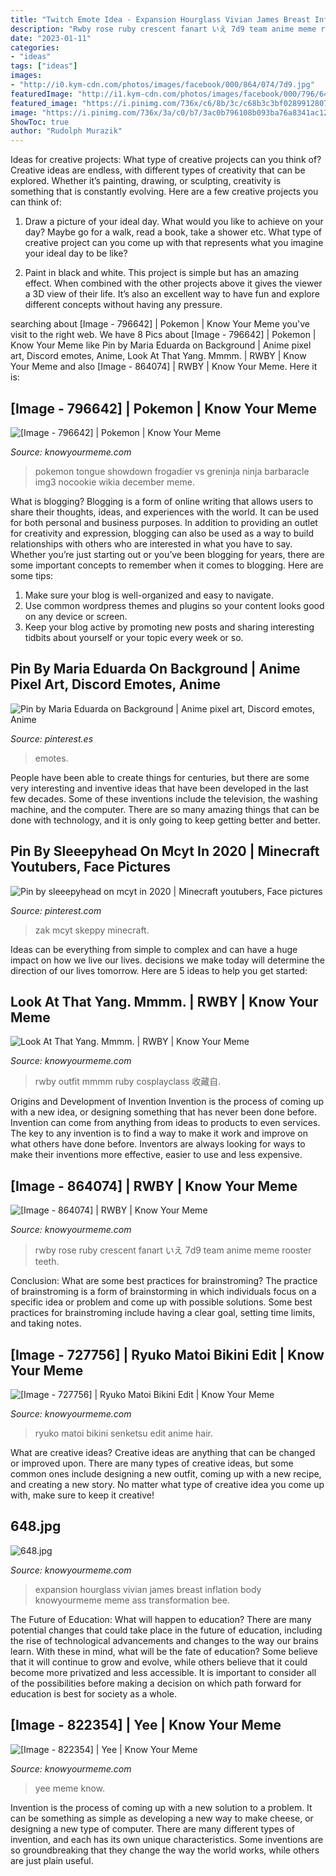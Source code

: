 ```yaml
---
title: "Twitch Emote Idea - Expansion Hourglass Vivian James Breast Inflation Body Knowyourmeme Meme Ass Transformation Bee"
description: "Rwby rose ruby crescent fanart いえ 7d9 team anime meme rooster teeth"
date: "2023-01-11"
categories:
- "ideas"
tags: ["ideas"]
images:
- "http://i0.kym-cdn.com/photos/images/facebook/000/864/074/7d9.jpg"
featuredImage: "http://i1.kym-cdn.com/photos/images/facebook/000/796/642/12c.jpg"
featured_image: "https://i.pinimg.com/736x/c6/8b/3c/c68b3c3bf0289912807032d4f7b9adad.jpg"
image: "https://i.pinimg.com/736x/3a/c0/b7/3ac0b796108b093ba76a8341ac1224e8.jpg"
ShowToc: true
author: "Rudolph Murazik"
---
```



Ideas for creative projects: What type of creative projects can you think of?
Creative ideas are endless, with different types of creativity that can be explored. Whether it’s painting, drawing, or sculpting, creativity is something that is constantly evolving. Here are a few creative projects you can think of:
1) Draw a picture of your ideal day. What would you like to achieve on your day? Maybe go for a walk, read a book, take a shower etc. What type of creative project can you come up with that represents what you imagine your ideal day to be like?

2) Paint in black and white. This project is simple but has an amazing effect. When combined with the other projects above it gives the viewer a 3D view of their life. It’s also an excellent way to have fun and explore different concepts without having any pressure.

	

		
searching about [Image - 796642] | Pokemon | Know Your Meme you've visit to the right web. We have 8 Pics about [Image - 796642] | Pokemon | Know Your Meme like Pin by Maria Eduarda on Background | Anime pixel art, Discord emotes, Anime, Look At That Yang. Mmmm. | RWBY | Know Your Meme and also [Image - 864074] | RWBY | Know Your Meme. Here it is:
		
    
## [Image - 796642] | Pokemon | Know Your Meme

<img loading=lazy src="http://i1.kym-cdn.com/photos/images/facebook/000/796/642/12c.jpg" onerror="this.onerror=null;this.src='https://tse3.mm.bing.net/th?id=OIP.rr7qkqC_1z9jbqVwrN-kXAHaMD&amp;pid=15.1';" alt="[Image - 796642] | Pokemon | Know Your Meme">

_Source: knowyourmeme.com_

>pokemon tongue showdown frogadier vs greninja ninja barbaracle img3 nocookie wikia december meme. 

	

What is blogging?
Blogging is a form of online writing that allows users to share their thoughts, ideas, and experiences with the world. It can be used for both personal and business purposes. In addition to providing an outlet for creativity and expression, blogging can also be used as a way to build relationships with others who are interested in what you have to say.
Whether you’re just starting out or you’ve been blogging for years, there are some important concepts to remember when it comes to blogging. Here are some tips:

1. Make sure your blog is well-organized and easy to navigate.
2. Use common wordpress themes and plugins so your content looks good on any device or screen.
3. Keep your blog active by promoting new posts and sharing interesting tidbits about yourself or your topic every week or so.

    
## Pin By Maria Eduarda On Background | Anime Pixel Art, Discord Emotes, Anime

<img loading=lazy src="https://i.pinimg.com/736x/c6/8b/3c/c68b3c3bf0289912807032d4f7b9adad.jpg" onerror="this.onerror=null;this.src='https://tse1.mm.bing.net/th?id=OIP.Yk5HmwNi7UybOT0LCYrw7wHaHc&amp;pid=15.1';" alt="Pin by Maria Eduarda on Background | Anime pixel art, Discord emotes, Anime">

_Source: pinterest.es_

>emotes. 

	

People have been able to create things for centuries, but there are some very interesting and inventive ideas that have been developed in the last few decades. Some of these inventions include the television, the washing machine, and the computer. There are so many amazing things that can be done with technology, and it is only going to keep getting better and better.

    
## Pin By Sleeepyhead On Mcyt In 2020 | Minecraft Youtubers, Face Pictures

<img loading=lazy src="https://i.pinimg.com/736x/3a/c0/b7/3ac0b796108b093ba76a8341ac1224e8.jpg" onerror="this.onerror=null;this.src='https://tse4.mm.bing.net/th?id=OIP.y8tLGuqOsmCUApZAplAy1AHaFf&amp;pid=15.1';" alt="Pin by sleeepyhead on mcyt in 2020 | Minecraft youtubers, Face pictures">

_Source: pinterest.com_

>zak mcyt skeppy minecraft. 

	

Ideas can be everything from simple to complex and can have a huge impact on how we live our lives. decisions we make today will determine the direction of our lives tomorrow. Here are 5 ideas to help you get started:

    
## Look At That Yang. Mmmm. | RWBY | Know Your Meme

<img loading=lazy src="http://i2.kym-cdn.com/photos/images/facebook/000/787/821/f7b.jpg" onerror="this.onerror=null;this.src='https://tse4.mm.bing.net/th?id=OIP.undMbHlF3-mXZkokS_zgEwHaJc&amp;pid=15.1';" alt="Look At That Yang. Mmmm. | RWBY | Know Your Meme">

_Source: knowyourmeme.com_

>rwby outfit mmmm ruby cosplayclass 收藏自. 

	

Origins and Development of Invention
Invention is the process of coming up with a new idea, or designing something that has never been done before. Invention can come from anything from ideas to products to even services. The key to any invention is to find a way to make it work and improve on what others have done before. Inventors are always looking for ways to make their inventions more effective, easier to use and less expensive.

    
## [Image - 864074] | RWBY | Know Your Meme

<img loading=lazy src="http://i0.kym-cdn.com/photos/images/facebook/000/864/074/7d9.jpg" onerror="this.onerror=null;this.src='https://tse4.mm.bing.net/th?id=OIP.kSIpiCfSE5_UlaKJ9yKh9gHaHK&amp;pid=15.1';" alt="[Image - 864074] | RWBY | Know Your Meme">

_Source: knowyourmeme.com_

>rwby rose ruby crescent fanart いえ 7d9 team anime meme rooster teeth. 

	

Conclusion: What are some best practices for brainstroming?
The practice of brainstroming is a form of brainstorming in which individuals focus on a specific idea or problem and come up with possible solutions. Some best practices for brainstroming include having a clear goal, setting time limits, and taking notes.

    
## [Image - 727756] | Ryuko Matoi Bikini Edit | Know Your Meme

<img loading=lazy src="http://i1.kym-cdn.com/photos/images/facebook/000/727/756/fdf.png" onerror="this.onerror=null;this.src='https://tse3.mm.bing.net/th?id=OIP.ZZDXj80TopnGHGG_5NfdwAHaKs&amp;pid=15.1';" alt="[Image - 727756] | Ryuko Matoi Bikini Edit | Know Your Meme">

_Source: knowyourmeme.com_

>ryuko matoi bikini senketsu edit anime hair. 

	

What are creative ideas?
Creative ideas are anything that can be changed or improved upon. There are many types of creative ideas, but some common ones include designing a new outfit, coming up with a new recipe, and creating a new story. No matter what type of creative idea you come up with, make sure to keep it creative!

    
## 648.jpg

<img loading=lazy src="http://i2.kym-cdn.com/photos/images/facebook/000/857/814/648.jpg" onerror="this.onerror=null;this.src='https://tse3.mm.bing.net/th?id=OIP.Av0MJ7P8c9U4DjxnzIsmowHaDw&amp;pid=15.1';" alt="648.jpg">

_Source: knowyourmeme.com_

>expansion hourglass vivian james breast inflation body knowyourmeme meme ass transformation bee. 

	

The Future of Education: What will happen to education?
There are many potential changes that could take place in the future of education, including the rise of technological advancements and changes to the way our brains learn. With these in mind, what will be the fate of education? Some believe that it will continue to grow and evolve, while others believe that it could become more privatized and less accessible. It is important to consider all of the possibilities before making a decision on which path forward for education is best for society as a whole.

    
## [Image - 822354] | Yee | Know Your Meme

<img loading=lazy src="http://i2.kym-cdn.com/photos/images/facebook/000/822/354/22e.png" onerror="this.onerror=null;this.src='https://tse4.mm.bing.net/th?id=OIP.bOf8-0KRSJUnwXkhRXKJygHaJ7&amp;pid=15.1';" alt="[Image - 822354] | Yee | Know Your Meme">

_Source: knowyourmeme.com_

>yee meme know. 

	

Invention is the process of coming up with a new solution to a problem. It can be something as simple as developing a new way to make cheese, or designing a new type of computer. There are many different types of invention, and each has its own unique characteristics. Some inventions are so groundbreaking that they change the way the world works, while others are just plain useful.

